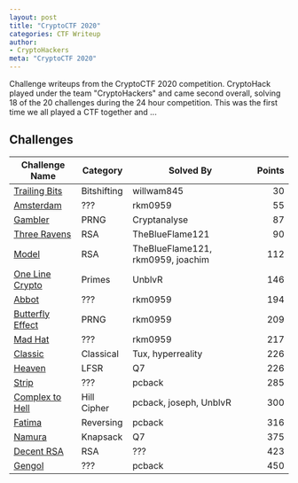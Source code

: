 ```yaml
---
layout: post
title: "CryptoCTF 2020"
categories: CTF Writeup
author:
- CryptoHackers
meta: "CryptoCTF 2020"
---
```


Challenge writeups from the CryptoCTF 2020 competition. CryptoHack played under the team "CryptoHackers" and came second overall, solving 18 of the 20 challenges during the 24 hour competition. This was the first time we all played a CTF together and ...

## Challenges

| Challenge Name  | Category | Solved By | Points |
| --------------- | -------- | --------- | -----: |
| [Trailing Bits](#Trailing-Bits)     | Bitshifting     | willwam845     | 30
| [Amsterdam](#Amsterdam)     | ???    | rkm0959     | 55
| [Gambler](#Gambler)     | PRNG     | Cryptanalyse     | 87
| [Three Ravens](#Three-Ravens)     | RSA     | TheBlueFlame121     | 90
| [Model](#Model)     | RSA     | TheBlueFlame121, rkm0959, joachim  | 112
| [One Line Crypto](#One-Line-Crypto) | Primes | UnblvR  | 146  |
| [Abbot](#Abbot)     |     ???		| rkm0959     | 194 |
| [Butterfly Effect](#Butterfly-Effect)     | PRNG     | rkm0959     | 209
| [Mad Hat](#Mad-Hat)     | ???     | rkm0959     | 217
| [Classic](#Classic)     | Classical     | Tux, hyperreality | 226
| [Heaven](#Heaven)     | LFSR     | Q7     | 226
| [Strip](#Strip)     |    ???  		| pcback     | 285 |
| [Complex to Hell](#Complex-to-Hell)     | Hill Cipher     | pcback, joseph, UnblvR  | 300
| [Fatima](#Fatima)     |  Reversing | pcback  | 316
| [Namura](#Namura)     | Knapsack     | Q7     | 375
| [Decent RSA](#Decent-RSA)  |   RSA   | ???  | 423 |
| [Gengol](#Gengol)   |    ???   | pcback     | 450 |

